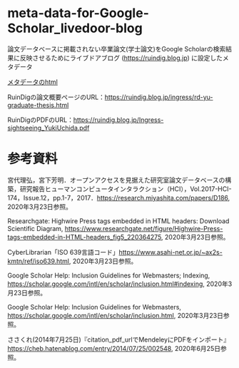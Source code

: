 # meta-data-for-Google-Scholar_livedoor-blog

論文データベースに掲載されない卒業論文(学士論文)をGoogle Scholarの検索結果に反映させるためにライブドアブログ (https://ruindig.blog.jp) に設定したメタデータ

[メタデータのhtml](https://github.com/RuinDig/meta-data-for-Google-Scholar_livedoor-blog/blob/main/meta-data-for-Google-Scholar_livedoor-blog.html)

RuinDigの論文概要ページのURL：https://ruindig.blog.jp/ingress/rd-yu-graduate-thesis.html

RuinDigのPDFのURL：https://ruindig.blog.jp/Ingress-sightseeing_YukiUchida.pdf

# 参考資料

宮代理弘，宮下芳明．オープンアクセスを見据えた研究室論文データベースの構築，研究報告ヒューマンコンピュータインタラクション（HCI），Vol.2017-HCI-174，Issue.12，pp.1-7，2017．https://research.miyashita.com/papers/D186, 2020年3月23日参照。

Researchgate: Highwire Press tags embedded in HTML headers: Download Scientific Diagram, https://www.researchgate.net/figure/Highwire-Press-tags-embedded-in-HTML-headers_fig5_220364275, 2020年3月23日参照。

CyberLibrarian「ISO 639言語コード」https://www.asahi-net.or.jp/~ax2s-kmtn/ref/iso639.html, 2020年3月23日参照。

Google Scholar Help: Inclusion Guidelines for Webmasters; Indexing, https://scholar.google.com/intl/en/scholar/inclusion.html#indexing, 2020年3月23日参照。

Google Scholar Help: Inclusion Guidelines for Webmasters, https://scholar.google.com/intl/en/scholar/inclusion.html, 2020年3月23日参照。

ささくれ(2014年7月25日)『citation_pdf_urlでMendeleyにPDFをインポート』 https://cheb.hatenablog.com/entry/2014/07/25/002548, 2020年6月25日参照。
